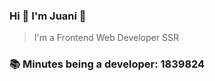 ### Hi 👋 I&#39;m Juani 🦁

> I&#39;m a Frontend Web Developer SSR

### 📚 Minutes being a developer: 1839824
